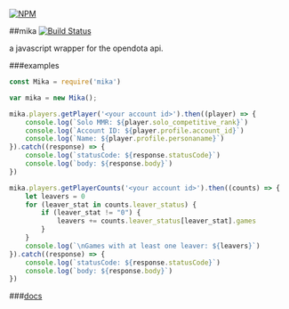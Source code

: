 [![NPM](https://nodei.co/npm/mika.png?downloads=true&downloadRank=true&stars=true)](https://nodei.co/npm/mika/)

##mika [![Build Status](https://travis-ci.org/bippum/mika.svg?branch=master)](https://travis-ci.org/bippum/mika)

a javascript wrapper for the opendota api.

###examples

```js
const Mika = require('mika')

var mika = new Mika();

mika.players.getPlayer('<your account id>').then((player) => {
    console.log(`Solo MMR: ${player.solo_competitive_rank}`)
    console.log(`Account ID: ${player.profile.account_id}`)
    console.log(`Name: ${player.profile.personaname}`)
}).catch((response) => {
    console.log(`statusCode: ${response.statusCode}`)
    console.log(`body: ${response.body}`)
})

mika.players.getPlayerCounts('<your account id>').then((counts) => {
    let leavers = 0
    for (leaver_stat in counts.leaver_status) {
        if (leaver_stat != "0") {
            leavers += counts.leaver_status[leaver_stat].games
        }
    }
    console.log(`\nGames with at least one leaver: ${leavers}`)
}).catch((response) => {
    console.log(`statusCode: ${response.statusCode}`)
    console.log(`body: ${response.body}`)
})
```

###[docs](https://bippum.github.io/mika-docs/)
